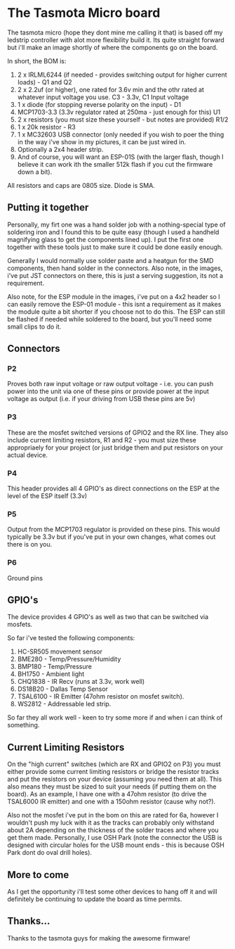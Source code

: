# The Tasmota Micro board


The tasmota micro (hope they dont mine me calling it that) is based off my
ledstrip controller with alot more flexibility build it. Its quite straight
forward but i'll make an image shortly of where the components go on the
board.

In short, the BOM is:

1. 2 x IRLML6244 (if needed - provides switching output for higher current
   loads) - Q1 and Q2
2. 2 x 2.2uf (or higher), one rated for 3.6v min and the othr rated at
   whatever input voltage you use. C3 - 3.3v, C1 Input voltage
3. 1 x diode (for stopping reverse polarity on the input) - D1
4. MCP1703-3.3 (3.3v regulator rated at 250ma - just enough for this) U1
5. 2 x resistors (you must size these yourself - but notes are provided) R1/2
6. 1 x 20k resistor - R3
7. 1 x MC32603 USB connector (only needed if you wish to poer the thing
   in the way i've show in my pictures, it can be just wired in.
8. Optionally a 2x4 header strip.
9. And of course, you will want an ESP-01S (with the larger flash, though I
   believe it can work ith the smaller 512k flash if you cut the firmware
   down a bit).

All resistors and caps are 0805 size. Diode is SMA.

## Putting it together

Personally, my firt one was a hand solder job with a nothing-special type
of soldering iron and I found this to be quite easy (though I used a handheld
magnifying glass to get the components lined up). I put the first one together
with these tools just to make sure it could be done easily enough.

Generally I would normally use solder paste and a heatgun for the SMD
components, then hand solder in the connectors. Also note, in the images, i've
put JST connectors on there, this is just a serving suggestion, its not a
requirement.

Also note, for the ESP module in the images, i've put on a 4x2 header so I
can easily remove the ESP-01 module - this isnt a requirement as it makes
the module quite a bit shorter if you choose not to do this. The ESP can still
be flashed if needed while soldered to the board, but you'll need some small
clips to do it.

## Connectors

### P2

Proves both raw input voltage or raw output voltage - i.e. you can push
power into the unit via one of these pins or provide power at the input
voltage as output (i.e. if your driving from USB these pins are 5v)

### P3

These are the mosfet switched versions of GPIO2 and the RX line. They also
include current limiting resistors, R1 and R2 - you must size these
appropriaely for your project (or just bridge them and put resistors on
your actual device.

### P4

This header provides all 4 GPIO's as direct connections on the ESP at the
level of the ESP itself (3.3v)

### P5 

Output from the MCP1703 regulator is provided on these pins. This would
typically be 3.3v but if you've put in your own changes, what comes out
there is on you.

### P6

Ground pins

## GPIO's

The device provides 4 GPIO's as well as two that can be switched via
mosfets.

So far i've tested the following components:

1. HC-SR505 movement sensor
2. BME280 - Temp/Pressure/Humidity
3. BMP180 - Temp/Pressure
4. BH1750 - Ambient light
5. CHQ1838 - IR Recv (runs at 3.3v, work well)
6. DS18B20 - Dallas Temp Sensor
7. TSAL6100 - IR Emitter (47ohm resistor on mosfet switch).
8. WS2812 - Addressable led strip.

So far they all work well - keen to try some more if and when i can think of
something.

## Current Limiting Resistors

On the "high current" switches (which are RX and GPIO2 on P3) you must either
provide some current limiting resistors or bridge the resistor tracks and put
the resistors on your device (assuming you need them at all). This also means
they must be sized to suit your needs (if putting them on the board). As an
example, I have one with a 47ohm resistor (to drive the TSAL6000 IR emitter)
and one with a 150ohm resistor (cause why not?).

Also not the mosfet i've put in the bom on this are rated for 6a, however I
wouldn't push my luck with it as the tracks can probably only withstand about
2A depending on the thickness of the solder traces and where you get them made.
Personally, I use OSH Park (note the connector the USB is designed with
circular holes for the USB mount ends - this is because OSH Park dont do oval
drill holes).

## More to come

As I get the opportunity i'll test some other devices to hang off it and will
definitely be continuing to update the board as time permits.

## Thanks...

Thanks to the tasmota guys for making the awesome firmware!
